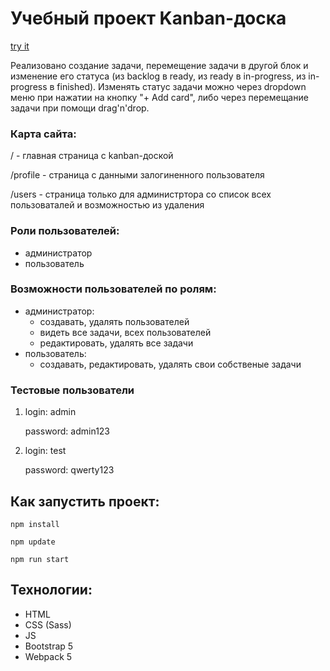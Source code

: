 # Учебный проект Kanban-доска

[try it](https://slowsleep.github.io/sf_oopapp/)

Реализовано создание задачи, перемещение задачи в другой блок и изменение его статуса (из backlog в ready, из ready в in-progress, из in-progress в finished). Изменять статус задачи можно через dropdown меню при нажатии на кнопку "+ Add card", либо через перемещание задачи при помощи drag'n'drop.

### Карта сайта:

/ - главная страница с kanban-доской

/profile - страница с данными залогиненного пользователя

/users - страница только для администртора со список всех пользоваталей и возможностью из удаления

### Роли пользователей:
- администратор
- пользователь

### Возможности пользователей по ролям:
- администратор:
    - создавать, удалять пользователей
    - видеть все задачи, всех пользователей
    - редактировать, удалять все задачи
- пользователь:
    - создавать, редактировать, удалять свои собственые задачи

### Тестовые пользователи
1.
    login: admin

    password: admin123

2.
    login: test

    password: qwerty123


## Как запустить проект:
`npm install`

`npm update`

`npm run start`


## Технологии:
- HTML
- CSS (Sass)
- JS
- Bootstrap 5
- Webpack 5

